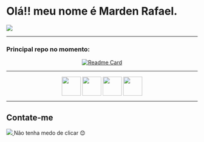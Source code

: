 # Olá!! meu nome é Marden Rafael.

<a href="https://github.com/mardenrafael">
  <img align="top" src="https://github-readme-stats.vercel.app/api/top-langs/?username=mardenrafael&layout=compact&theme=dark">
</a>

<hr>

### Principal repo no momento:

<div align="center">

[![Readme Card](https://github-readme-stats.vercel.app/api/pin/?username=mardenrafael&repo=lpi&theme=dark)](https://github.com/mardenrafael/lpi)
 
 </div>
 
<hr>

<div align="center">
  
  <img align="center" height="50" width="50" src="https://cdn.jsdelivr.net/gh/devicons/devicon/icons/java/java-original.svg" />
  <img align="center" height="50" width="50" src="https://cdn.jsdelivr.net/gh/devicons/devicon/icons/nextjs/nextjs-original.svg" />
  <img align="center" height="50" width="50" src="https://cdn.jsdelivr.net/gh/devicons/devicon/icons/nestjs/nestjs-plain.svg" />
  <img align="center" height="50" width="50" src="https://cdn.jsdelivr.net/gh/devicons/devicon/icons/typescript/typescript-original.svg" />

</div>

<hr>

## Contate-me

<a href="mailto:mardenrafaeldalmagro.gimenez@gmail.com">
  <img src="https://img.shields.io/badge/Gmail-D14836?style=for-the-badge&logo=gmail&logoColor=white">
</a>
Não tenha medo de clicar 😊

